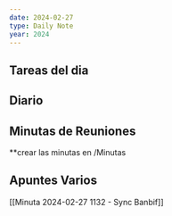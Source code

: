 ```yaml
---
date: 2024-02-27
type: Daily Note
year: 2024
---
```


## Tareas del dia

## Diario

## Minutas de Reuniones
**crear las minutas en /Minutas

## Apuntes Varios



[[Minuta 2024-02-27 1132 - Sync Banbif]]
